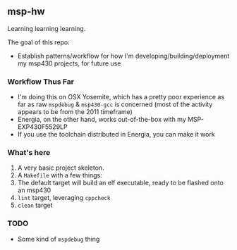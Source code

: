 ## msp-hw

Learning learning learning.

The goal of this repo:

* Establish patterns/workflow for how I'm developing/building/deployment my msp430 projects, for future use

### Workflow Thus Far

* I'm doing this on OSX Yosemite, which has a pretty poor experience as far as raw `mspdebug` & `msp430-gcc` is concerned (most of the activity appears to be from the 2011 timeframe)
* Energia, on the other hand, works out-of-the-box with my MSP-EXP430F5529LP
* If you use the toolchain distributed in Energia, you can make it work

### What's here

1. A very basic project skeleton.
2. A `Makefile` with a few things:
  1. The default target will build an elf executable, ready to be flashed onto an msp430
  2. `lint` target, leveraging `cppcheck`
  3. `clean` target

### TODO

* Some kind of `mspdebug` thing
